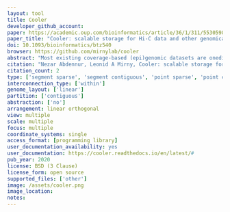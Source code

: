 ```yaml
---
layout: tool 
title: Cooler
developer_github_account: 
paper: https://academic.oup.com/bioinformatics/article/36/1/311/5530598
paper_title: "Cooler: scalable storage for Hi-C data and other genomically labeled arrays"
doi: 10.1093/bioinformatics/btz540
browser: https://github.com/mirnylab/cooler
abstract: "Most existing coverage-based (epi)genomic datasets are onedimensional, but newer technologies probing interactions (physical, genetic, etc.) produce quantitative maps with twodimensional genomic coordinate systems. Storage and computational costs mount sharply with data resolution when such, maps are stored in dense form. Hence, there is a pressing need, to develop data storage strategies that handle the full range of, useful resolutions in multidimensional genomic datasets by taking advantage of their sparse nature, while supporting efficient, compression and providing fast random access to facilitate development of scalable algorithms for data analysis. We developed a file format called cooler, based on a sparse data model,, that can support genomically-labeled matrices at any resolution., It has the flexibility to accommodate various descriptions of the, data axes (genomic coordinates, tracks and bin annotations),, resolutions, data density patterns, and metadata. Cooler is, based on HDF5 and is supported by a Python library and command line suite to create, read, inspect and manipulate cooler, data collections. The format has been adopted as a standard by, the NIH 4D Nucleome Consortium. Cooler is cross-platform,, BSD-licensed, and can be installed from the Python Package Index or the bioconda repository. The source code is maintained, on Github at https://github.com/mirnylab/cooler"
citation: "Nezar Abdennur, Leonid A Mirny, Cooler: scalable storage for Hi-C data and other genomically labeled arrays, Bioinformatics, Volume 36, Issue 1, 1 January 2020, Pages 311–316, https://doi.org/10.1093/bioinformatics/btz540"
citation_count: 2
type: ['segment sparse', 'segment contiguous', 'point sparse', 'point contiguous']
interconnection_type: ['within']
genome_layout: ['linear']
partition: ['contiguous']
abstraction: ['no']
arrangement: linear orthogonal
view: multiple
scale: multiple
focus: multiple
coordinate_systems: single
access_format: [programming library]
user_documentation_availability: yes
user_documentation: https://cooler.readthedocs.io/en/latest/#
pub_year: 2020
license: BSD (3 Clause)
license_form: open source
supported_files: ['other']
image: /assets/cooler.png
image_location: 
notes: 
---
```

